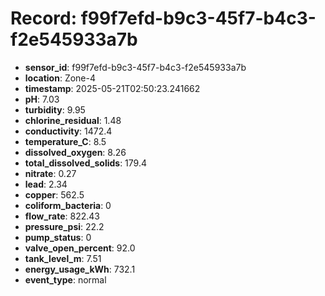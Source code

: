 # Record: f99f7efd-b9c3-45f7-b4c3-f2e545933a7b

- **sensor_id**: f99f7efd-b9c3-45f7-b4c3-f2e545933a7b
- **location**: Zone-4
- **timestamp**: 2025-05-21T02:50:23.241662
- **pH**: 7.03
- **turbidity**: 9.95
- **chlorine_residual**: 1.48
- **conductivity**: 1472.4
- **temperature_C**: 8.5
- **dissolved_oxygen**: 8.26
- **total_dissolved_solids**: 179.4
- **nitrate**: 0.27
- **lead**: 2.34
- **copper**: 562.5
- **coliform_bacteria**: 0
- **flow_rate**: 822.43
- **pressure_psi**: 22.2
- **pump_status**: 0
- **valve_open_percent**: 92.0
- **tank_level_m**: 7.51
- **energy_usage_kWh**: 732.1
- **event_type**: normal